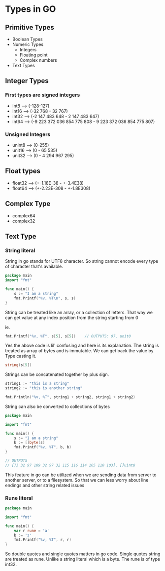 # Types in GO

## Primitive Types

* Boolean Types
* Numeric Types
  * Integers
  * Floating point
  * Complex numbers
* Text Types

## Integer Types

### First types are signed integers

* int8  --> (-128-127)
* int16 --> (-32 768 - 32 767)
* int32 --> (-2 147 483 648 - 2 147 483 647)
* int64 --> (-9 223 372 036 854 775 808 - 9 223 372 036 854 775 807)

### Unsigned Integers

* unint8  --> (0-255)
* unit16  --> (0 - 65 535)
* unit32  --> (0 - 4 294 967 295)

## Float types

* float32 --> (+-1.18E-38 - +-3.4E38)
* float64 --> (+-2.23E-308 - +-1.8E308)

## Complex Type

* complex64
* complex32

## Text Type

### String literal

String in go stands for UTF8 character. So string cannot encode every type of character that's available.

```go
package main
import "fmt"

func main() {
    s := "I am a string"
    fmt.Printf("%v, %T\n", s, s)
}
```

String can be treated like an array, or a collection of letters. That way we can get value at any index position from the string starting from 0

ie.

```go
fmt.Printf("%v, %T", s[5], s[5])    // OUTPUTS: 97, unit8
```

Yes the above code is lil' confusing and here is its explanation. The string is treated as array of bytes and is immutable.
We can get back the value by Type casting it.

```go
string(s[5])
```

Strings can be concatenated together by plus sign.

```go
string1 := "this is a string"
string2 := "this is another string"

fmt.Println("%v, %T", string1 + string2, string1 + string2)
```

String can also be converted to collections of bytes

```go
package main

import "fmt"

func main() {
    s := "I am a string"
    b := []byte(s)
    fmt.Printf("%v, %T", b, b)
}

// OUTPUTS
// [73 32 97 109 32 97 32 115 116 114 105 110 103], []uint8
```

This feature in go can be utilized when we are sending data from server to another server, or to a filesystem.
So that we can less worry about line endings and other string related issues

### Rune literal

```go
package main

import "fmt"

func main() {
    var r rune = 'a'
    b := 'z'
    fmt.Printf("%v, %T", r, r)
}
```

So double quotes and single quotes matters in go code. Single quotes string are treated as rune. Unlike a 
string literal which is a byte. The rune is of type int32.